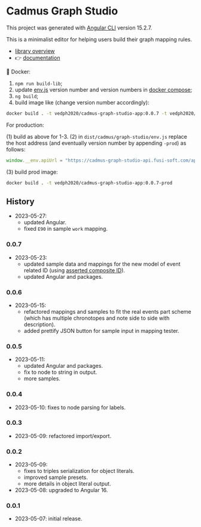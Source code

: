 # Cadmus Graph Studio

This project was generated with [Angular CLI](https://github.com/angular/angular-cli) version 15.2.7.

This is a minimalist editor for helping users build their graph mapping rules.

- [library overview](./projects/myrmidon/cadmus-mapping-builder/README.md)
- 👉 [documentation](https://myrmex.github.io/overview/cadmus/graph-studio/graph-studio/)

🐋 Docker:

1. `npm run build-lib`;
2. update [env.js](./src/env.js) version number and version numbers in [docker compose](docker-compose.yml);
3. `ng build`;
4. build image like (change version number accordingly):

```bash
docker build . -t vedph2020/cadmus-graph-studio-app:0.0.7 -t vedph2020/cadmus-graph-studio-app:latest
```

For production:

(1) build as above for 1-3.
(2) in `dist/cadmus/graph-studio/env.js` replace the host address (and eventually version number by appending `-prod`) as follows:

```js
window.__env.apiUrl = "https://cadmus-graph-studio-api.fusi-soft.com/api/";
```

(3) build prod image:

```bash
docker build . -t vedph2020/cadmus-graph-studio-app:0.0.7-prod
```

## History

- 2023-05-27:
  - updated Angular.
  - fixed `E90` in sample `work` mapping.

### 0.0.7

- 2023-05-23:
  - updated sample data and mappings for the new model of event related ID (using [asserted composite ID](https://github.com/vedph/cadmus-bricks-shell/blob/master/projects/myrmidon/cadmus-refs-asserted-ids/README.md#asserted-composite-id)).
  - updated Angular and packages.

### 0.0.6

- 2023-05-15:
  - refactored mappings and samples to fit the real events part scheme (which has multiple chronotopes and note side to side with description).
  - added prettify JSON button for sample input in mapping tester.

### 0.0.5

- 2023-05-11:
  - updated Angular and packages.
  - fix to node to string in output.
  - more samples.

### 0.0.4

- 2023-05-10: fixes to node parsing for labels.

### 0.0.3

- 2023-05-09: refactored import/export.

### 0.0.2

- 2023-05-09:
  - fixes to triples serialization for object literals.
  - improved sample presets.
  - more details in object literal output.
- 2023-05-08: upgraded to Angular 16.

### 0.0.1

- 2023-05-07: initial release.
